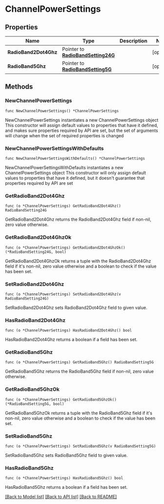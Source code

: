 # ChannelPowerSettings

## Properties

Name | Type | Description | Notes
------------ | ------------- | ------------- | -------------
**RadioBand2Dot4Ghz** | Pointer to [**RadioBandSetting24G**](RadioBandSetting24G.md) |  | [optional] 
**RadioBand5Ghz** | Pointer to [**RadioBandSetting5G**](RadioBandSetting5G.md) |  | [optional] 

## Methods

### NewChannelPowerSettings

`func NewChannelPowerSettings() *ChannelPowerSettings`

NewChannelPowerSettings instantiates a new ChannelPowerSettings object
This constructor will assign default values to properties that have it defined,
and makes sure properties required by API are set, but the set of arguments
will change when the set of required properties is changed

### NewChannelPowerSettingsWithDefaults

`func NewChannelPowerSettingsWithDefaults() *ChannelPowerSettings`

NewChannelPowerSettingsWithDefaults instantiates a new ChannelPowerSettings object
This constructor will only assign default values to properties that have it defined,
but it doesn't guarantee that properties required by API are set

### GetRadioBand2Dot4Ghz

`func (o *ChannelPowerSettings) GetRadioBand2Dot4Ghz() RadioBandSetting24G`

GetRadioBand2Dot4Ghz returns the RadioBand2Dot4Ghz field if non-nil, zero value otherwise.

### GetRadioBand2Dot4GhzOk

`func (o *ChannelPowerSettings) GetRadioBand2Dot4GhzOk() (*RadioBandSetting24G, bool)`

GetRadioBand2Dot4GhzOk returns a tuple with the RadioBand2Dot4Ghz field if it's non-nil, zero value otherwise
and a boolean to check if the value has been set.

### SetRadioBand2Dot4Ghz

`func (o *ChannelPowerSettings) SetRadioBand2Dot4Ghz(v RadioBandSetting24G)`

SetRadioBand2Dot4Ghz sets RadioBand2Dot4Ghz field to given value.

### HasRadioBand2Dot4Ghz

`func (o *ChannelPowerSettings) HasRadioBand2Dot4Ghz() bool`

HasRadioBand2Dot4Ghz returns a boolean if a field has been set.

### GetRadioBand5Ghz

`func (o *ChannelPowerSettings) GetRadioBand5Ghz() RadioBandSetting5G`

GetRadioBand5Ghz returns the RadioBand5Ghz field if non-nil, zero value otherwise.

### GetRadioBand5GhzOk

`func (o *ChannelPowerSettings) GetRadioBand5GhzOk() (*RadioBandSetting5G, bool)`

GetRadioBand5GhzOk returns a tuple with the RadioBand5Ghz field if it's non-nil, zero value otherwise
and a boolean to check if the value has been set.

### SetRadioBand5Ghz

`func (o *ChannelPowerSettings) SetRadioBand5Ghz(v RadioBandSetting5G)`

SetRadioBand5Ghz sets RadioBand5Ghz field to given value.

### HasRadioBand5Ghz

`func (o *ChannelPowerSettings) HasRadioBand5Ghz() bool`

HasRadioBand5Ghz returns a boolean if a field has been set.


[[Back to Model list]](../README.md#documentation-for-models) [[Back to API list]](../README.md#documentation-for-api-endpoints) [[Back to README]](../README.md)


